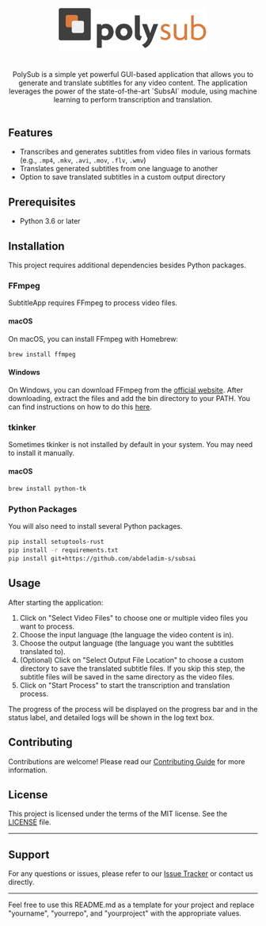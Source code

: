 <div align="center">
  <img src="images/logo@8x.png" alt="Logo" width="300">
</div>
<br>
<br>
<div align="center">
PolySub is a simple yet powerful GUI-based application that allows you to generate and translate subtitles for any video content. The application leverages the power of the state-of-the-art `SubsAI` module, using machine learning to perform transcription and translation.
</div>
<br>

## Features

- Transcribes and generates subtitles from video files in various formats (e.g., `.mp4`, `.mkv`, `.avi`, `.mov`, `.flv`, `.wmv`)
- Translates generated subtitles from one language to another
- Option to save translated subtitles in a custom output directory

## Prerequisites

- Python 3.6 or later

## Installation

This project requires additional dependencies besides Python packages.

### FFmpeg

SubtitleApp requires FFmpeg to process video files.

#### macOS

On macOS, you can install FFmpeg with Homebrew:

```bash
brew install ffmpeg
```

#### Windows

On Windows, you can download FFmpeg from the [official website](https://www.ffmpeg.org/download.html). After downloading, extract the files and add the bin directory to your PATH. You can find instructions on how to do this [here](https://www.wikihow.com/Install-FFmpeg-on-Windows).

### tkinker

Sometimes tkinker is not installed by default in your system. You may need to install it manually.

#### macOS

```bash
brew install python-tk
```

### Python Packages

You will also need to install several Python packages.

```bash
pip install setuptools-rust
pip install -r requirements.txt
pip install git+https://github.com/abdeladim-s/subsai
```

## Usage

After starting the application:

1. Click on "Select Video Files" to choose one or multiple video files you want to process.
2. Choose the input language (the language the video content is in).
3. Choose the output language (the language you want the subtitles translated to).
4. (Optional) Click on "Select Output File Location" to choose a custom directory to save the translated subtitle files. If you skip this step, the subtitle files will be saved in the same directory as the video files.
5. Click on "Start Process" to start the transcription and translation process.

The progress of the process will be displayed on the progress bar and in the status label, and detailed logs will be shown in the log text box.

## Contributing

Contributions are welcome! Please read our [Contributing Guide](CONTRIBUTING.md) for more information.

## License

This project is licensed under the terms of the MIT license. See the [LICENSE](LICENSE.md) file.

---

## Support

For any questions or issues, please refer to our [Issue Tracker](https://github.com/BedirT/PolySub/issues) or contact us directly.

---

Feel free to use this README.md as a template for your project and replace "yourname", "yourrepo", and "yourproject" with the appropriate values.
